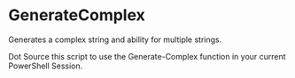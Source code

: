 # GenerateComplex
Generates a complex string and ability for multiple strings.

Dot Source this script to use the Generate-Complex function in your current PowerShell Session.
